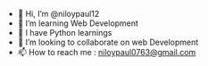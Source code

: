 - 👋 Hi, I’m @niloypaul12
- 👀 I’m learning Web Development
- 🌱 I have Python learnings
- 💞️ I’m looking to collaborate on web Development
- 📫 How to reach me : niloypaul0763@gmail.com

<!---
niloypaul12/niloypaul12 is a ✨ special ✨ repository because its `README.md` (this file) appears on your GitHub profile.
You can click the Preview link to take a look at your changes.
--->
